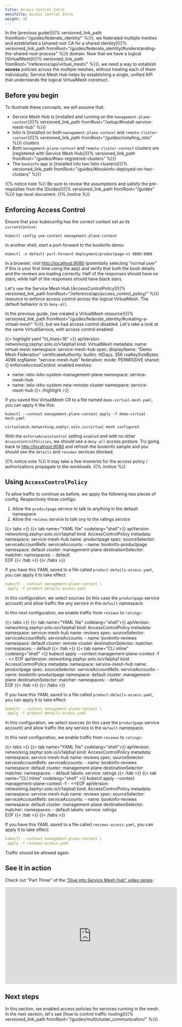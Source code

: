 ```yaml
---
title: Access Control Intro
menuTitle: Access Control Intro
weight: 30
---
```


In the [previous guide]({{% versioned_link_path fromRoot="/guides/federate_identity/" %}}), we federated multiple meshes and established a [shared root CA for a shared identity]({{% versioned_link_path fromRoot="/guides/federate_identity/#understanding-the-shared-root-process" %}}) domain. Now that we have a logical [VirtualMesh]({{% versioned_link_path fromRoot="/reference/api/virtual_mesh/" %}}), we need a way to establish **access** policies across the multiple meshes, without treating each of them individually. Service Mesh Hub helps by establishing a single, unified API that understands the logical VirtualMesh construct.


## Before you begin
To illustrate these concepts, we will assume that:

* Service Mesh Hub is [installed and running on the `management-plane-context`]({{% versioned_link_path fromRoot="/setup/#install-service-mesh-hub" %}})
* Istio is [installed on both `management-plane-context` and `remote-cluster-context`]({{% versioned_link_path fromRoot="/guides/installing_istio" %}}) clusters
* Both `management-plane-context` and `remote-cluster-context` clusters are [registered with Service Mesh Hub]({{% versioned_link_path fromRoot="/guides/#two-registered-clusters" %}})
* The `bookinfo` app is [installed into two Istio clusters]({{% versioned_link_path fromRoot="/guides/#bookinfo-deployed-on-two-clusters" %}})


{{% notice note %}}
Be sure to review the assumptions and satisfy the pre-requisites from the [Guides]({{% versioned_link_path fromRoot="/guides" %}}) top-level document.
{{% /notice %}}


## Enforcing Access Control


Ensure that your kubeconfig has the correct context set as its `currentContext`:

```shell
kubectl config use-context management-plane-context
```

In another shell, start a port-forward to the bookinfo demo:

```shell
kubectl -n default port-forward deployment/productpage-v1 9080:9080
```

In a browser, visit [http://localhost:9080](http://localhost:9080) (potentially selecting "normal user" if this is your first time using the app) and verify that both the book details and the reviews are loading correctly. Half of the responses should have no stars, while half of the responses should have black stars.

Let's use the Service Mesh Hub [AccessControlPolicy]({{% versioned_link_path fromRoot="/reference/api/access_control_policy/" %}}) resource to enforce access control across the logical VirtualMesh. The default behavior is to `deny-all`.

In the previous guide, [we created a VirtualMesh resource]({{% versioned_link_path fromRoot="/guides/federate_identity/#creating-a-virtual-mesh" %}}), but we had access control disabled. Let's take a look at the same VirtualService, with access control enabled:

{{< highlight yaml "hl_lines=16" >}}
apiVersion: networking.zephyr.solo.io/v1alpha1
kind: VirtualMesh
metadata:
  name: virtual-mesh
  namespace: service-mesh-hub
spec:
  displayName: "Demo Mesh Federation"
  certificateAuthority:
    builtin:
      ttlDays: 356
      rsaKeySizeBytes: 4096
      orgName: "service-mesh-hub"
  federation: 
    mode: PERMISSIVE
  shared: {}
  enforceAccessControl: enabled
  meshes:
  - name: istio-istio-system-management-plane 
    namespace: service-mesh-hub
  - name: istio-istio-system-new-remote-cluster
    namespace: service-mesh-hub
{{< /highlight >}}


If you saved this VirtualMesh CR to a file named `demo-virtual-mesh.yaml`, you can apply it like this:

```shell
kubectl --context management-plane-context apply -f demo-virtual-mesh.yaml

virtualmesh.networking.zephyr.solo.io/virtual-mesh configured
```

With the `enforceAccessControl` setting `enabled` and with no other `AccessControlPolicies`, we should see a `deny-all` access posture. Try going back to [http://localhost:9080](http://localhost:9080) and refresh the bookinfo sample and you should see the `details` and `reviews` services blocked.

{{% notice note %}}
It may take a few moments for the access policy / authorizations propagate to the workloads. 
{{% /notice %}}


## Using `AccessControlPolicy`

To allow traffic to continue as before, we apply the following two pieces of config. Respectively these
configs:

1. Allow the `productpage` service to talk to anything in the default namespace
2. Allow the `reviews` service to talk ony to the ratings service


{{< tabs >}}
{{< tab name="YAML file" codelang="shell">}}
apiVersion: networking.zephyr.solo.io/v1alpha1
kind: AccessControlPolicy
metadata:
  namespace: service-mesh-hub
  name: productpage
spec:
  sourceSelector:
    serviceAccountRefs:
      serviceAccounts:
        - name: bookinfo-productpage
          namespace: default
          cluster: management-plane
  destinationSelector:
    matcher:
      namespaces:
        - default       
EOF
{{< /tab >}}
{{< /tabs >}}

If you have this YAML saved to a file called `product-details-access.yaml`, you can apply it to take effect:

```yaml
kubectl --context management-plane-context \
 apply -f product-details-access.yaml
```


In this configuration, we select sources (in this case the `productpage` service account) and allow traffic the any service in the `default` namespace.

In this next configuration, we enable traffic from `reviews` to `ratings`:

{{< tabs >}}
{{< tab name="YAML file" codelang="shell">}}
apiVersion: networking.zephyr.solo.io/v1alpha1
kind: AccessControlPolicy
metadata:
  namespace: service-mesh-hub
  name: reviews
spec:
  sourceSelector:
    serviceAccountRefs:
      serviceAccounts:
        - name: bookinfo-reviews
          namespace: default
          cluster: remote-cluster
  destinationSelector:
    matcher:
      namespaces:
        - default
{{< /tab >}}
{{< tab name="CLI inline" codelang="shell" >}}
kubectl apply --context management-plane-context -f - << EOF
apiVersion: networking.zephyr.solo.io/v1alpha1
kind: AccessControlPolicy
metadata:
  namespace: service-mesh-hub
  name: productpage
spec:
  sourceSelector:
    serviceAccountRefs:
      serviceAccounts:
        - name: bookinfo-productpage
          namespace: default
          cluster: management-plane
  destinationSelector:
    matcher:
      namespaces:
        - default       
EOF
{{< /tab >}}
{{< /tabs >}}

If you have this YAML saved to a file called `product-details-access.yaml`, you can apply it to take effect:

```yaml
kubectl --context management-plane-context \
 apply -f product-details-access.yaml
```


In this configuration, we select sources (in this case the `productpage` service account) and allow traffic the any service in the `default` namespace.

In this next configuration, we enable traffic from `reviews` to `ratings`:

{{< tabs >}}
{{< tab name="YAML file" codelang="shell">}}
apiVersion: networking.zephyr.solo.io/v1alpha1
kind: AccessControlPolicy
metadata:
  namespace: service-mesh-hub
  name: reviews
spec:
  sourceSelector:
    serviceAccountRefs:
      serviceAccounts:
        - name: bookinfo-reviews
          namespace: default
          cluster: management-plane
  destinationSelector:
    matcher:
      namespaces:
        - default
      labels:
        service: ratings
{{< /tab >}}
{{< tab name="CLI inline" codelang="shell" >}}
kubectl apply --context management-plane-context -f - <<EOF
apiVersion: networking.zephyr.solo.io/v1alpha1
kind: AccessControlPolicy
metadata:
  namespace: service-mesh-hub
  name: reviews
spec:
  sourceSelector:
    serviceAccountRefs:
      serviceAccounts:
        - name: bookinfo-reviews
          namespace: default
          cluster: management-plane
  destinationSelector:
    matcher:
      namespaces:
        - default
      labels:
        service: ratings    
EOF
{{< /tab >}}
{{< /tabs >}}

If you have this YAML saved to a file called `reviews-access.yaml`, you can apply it to take effect:

```yaml
kubectl --context management-plane-context \
 apply -f reviews-access.yaml
```

Traffic should be allowed again.

## See it in action

Check out "Part Three" of the ["Dive into Service Mesh Hub" video series](https://www.youtube.com/watch?v=4sWikVELr5M&list=PLBOtlFtGznBjr4E9xYHH9eVyiOwnk1ciK):

<iframe width="560" height="315" src="https://www.youtube.com/embed/cG1VCx9G408" frameborder="0" allow="accelerometer; autoplay; encrypted-media; gyroscope; picture-in-picture" allowfullscreen></iframe>

## Next steps

In this section, we enabled access policies for services running in the mesh. In the next section, let's see [how to control traffic routing]({{% versioned_link_path fromRoot="/guides/multicluster_communication/" %}}). 
